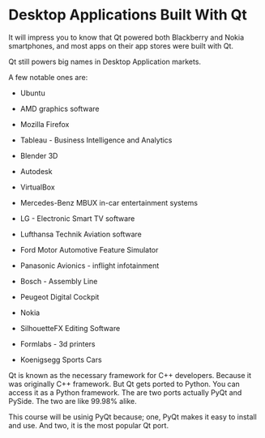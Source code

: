 # Desktop Applications Built With Qt

It will impress you to know that Qt powered both Blackberry and Nokia smartphones, and most apps on their app stores were built with Qt. 

Qt still powers big names in Desktop Application markets.

A few notable ones are:

* Ubuntu

* AMD graphics software

* Mozilla Firefox

* Tableau - Business Intelligence and Analytics

* Blender 3D

* Autodesk

* VirtualBox

* Mercedes-Benz MBUX in-car entertainment systems

* LG - Electronic Smart TV software

* Lufthansa Technik Aviation software

* Ford Motor Automotive Feature Simulator

* Panasonic Avionics - inflight infotainment

* Bosch - Assembly Line

* Peugeot Digital Cockpit

* Nokia

* SilhouetteFX Editing Software

* Formlabs - 3d printers

* Koenigsegg Sports Cars

Qt is known as the necessary framework for C++ developers. Because it was originally C++ framework. But Qt gets ported to Python. You can access it as a Python framework. The are two ports actually PyQt and PySide. The two are like 99.98% alike.

This course will be usinig PyQt because; one, PyQt makes it easy to install and use. And two, it is the most popular Qt port.

